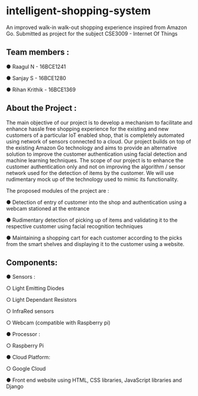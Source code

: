 # intelligent-shopping-system
An improved walk-in walk-out shopping experience inspired from Amazon Go. Submitted as project for the subject CSE3009 - Internet Of Things

## Team members :
● Raagul N - 16BCE1241

● Sanjay S - 16BCE1280

● Rihan Krithik - 16BCE1369


## About the Project :
The main objective of our project is to develop a mechanism to facilitate and enhance hassle free shopping experience for the existing and new customers of a particular IoT enabled shop, that is completely automated using network of sensors connected to a cloud. Our project builds on top of the existing Amazon Go technology and aims to provide an alternative solution to improve the customer authentication using facial detection and machine learning techniques. The scope of our project is to enhance the customer authentication only and not on improving the algorithm / sensor network used for the detection of items by the customer. We will use rudimentary mock up of the technology used to mimic its functionality.

The proposed modules of the project are :

● Detection of entry of customer into the shop and authentication using a webcam stationed at the entrance

● Rudimentary detection of picking up of items and validating it to the respective customer using facial recognition techniques

● Maintaining a shopping cart for each customer according to the picks from the smart shelves and displaying it to the customer using a website.

## Components:
● Sensors :

  ○ Light Emitting Diodes
  
  ○ Light Dependant Resistors
  
  ○ InfraRed sensors
  
  ○ Webcam (compatible with Raspberry pi)
  
● Processor :

  ○ Raspberry Pi
  
● Cloud Platform:

  ○ Google Cloud
  
● Front end website using HTML, CSS libraries, JavaScript libraries and Django
